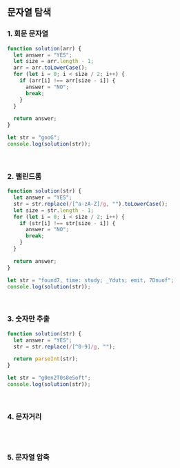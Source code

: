 ## 문자열 탐색

### 1. 회문 문자열
```js
function solution(arr) {
  let answer = "YES";
  let size = arr.length - 1;
  arr = arr.toLowerCase();
  for (let i = 0; i < size / 2; i++) {
    if (arr[i] !== arr[size - i]) {
      answer = "NO";
      break;
    }
  }

  return answer;
}

let str = "gooG";
console.log(solution(str));
```
<br>

### 2. 팰린드롬
```js
function solution(str) {
  let answer = "YES";
  str = str.replace(/[^a-zA-Z]/g, "").toLowerCase();
  let size = str.length - 1;
  for (let i = 0; i < size / 2; i++) {
    if (str[i] !== str[size - i]) {
      answer = "NO";
      break;
    }
  }

  return answer;
}

let str = "found7, time: study; _Yduts; emit, 7Dnuof";
console.log(solution(str));
```
<br>

### 3. 숫자만 추출
```js
function solution(str) {
  let answer = "YES";
  str = str.replace(/[^0-9]/g, "");

  return parseInt(str);
}

let str = "g0en2T0s8eSoft";
console.log(solution(str));
```
<br>

### 4. 문자거리
```js

```
<br>

### 5. 문자열 압축
```js

```
